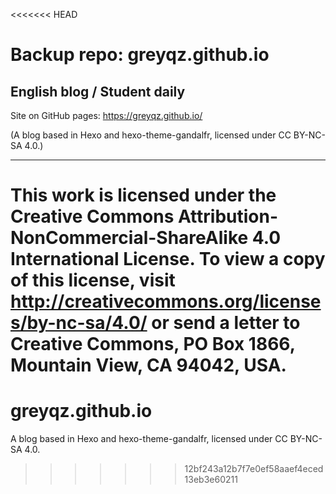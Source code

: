 <<<<<<< HEAD
# Backup repo: greyqz.github.io
## English blog / Student daily

Site on GitHub pages: https://greyqz.github.io/

(A blog based in Hexo and hexo-theme-gandalfr, licensed under CC BY-NC-SA 4.0.)

----------

This work is licensed under the Creative Commons Attribution-NonCommercial-ShareAlike 4.0 International License. To view a copy of this license, visit http://creativecommons.org/licenses/by-nc-sa/4.0/ or send a letter to Creative Commons, PO Box 1866, Mountain View, CA 94042, USA.
=======
# greyqz.github.io
A blog based in Hexo and hexo-theme-gandalfr, licensed under CC BY-NC-SA 4.0.
>>>>>>> 12bf243a12b7f7e0ef58aaef4eced13eb3e60211
